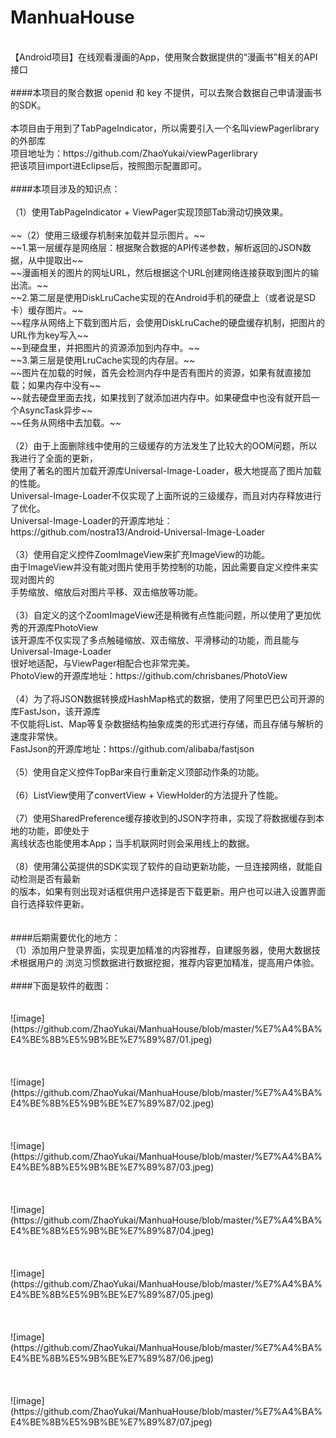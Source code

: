 # ManhuaHouse
<br>
【Android项目】在线观看漫画的App，使用聚合数据提供的“漫画书”相关的API接口<br>
<br>
####本项目的聚合数据 openid 和 key 不提供，可以去聚合数据自己申请漫画书的SDK。<br>
<br>
本项目由于用到了TabPageIndicator，所以需要引入一个名叫viewPagerlibrary的外部库<br>
项目地址为：https://github.com/ZhaoYukai/viewPagerlibrary<br>
把该项目import进Eclipse后，按照图示配置即可。<br>
<br>
####本项目涉及的知识点：<br>
<br>
（1）使用TabPageIndicator + ViewPager实现顶部Tab滑动切换效果。<br>
<br>
~~（2）使用三级缓存机制来加载并显示图片。~~<br>
~~1.第一层缓存是网络层：根据聚合数据的API传递参数，解析返回的JSON数据，从中提取出~~<br>
~~漫画相关的图片的网址URL，然后根据这个URL创建网络连接获取到图片的输出流。~~<br>
~~2.第二层是使用DiskLruCache实现的在Android手机的硬盘上（或者说是SD卡）缓存图片。~~<br>
~~程序从网络上下载到图片后，会使用DiskLruCache的硬盘缓存机制，把图片的URL作为key写入~~<br>
~~到硬盘里，并把图片的资源添加到内存中。~~<br>
~~3.第三层是使用LruCache实现的内存层。~~<br>
~~图片在加载的时候，首先会检测内存中是否有图片的资源，如果有就直接加载；如果内存中没有~~<br>
~~就去硬盘里面去找，如果找到了就添加进内存中。如果硬盘中也没有就开启一个AsyncTask异步~~<br>
~~任务从网络中去加载。~~<br>
<br>
（2）由于上面删除线中使用的三级缓存的方法发生了比较大的OOM问题，所以我进行了全面的更新，<br>
使用了著名的图片加载开源库Universal-Image-Loader，极大地提高了图片加载的性能。<br>
Universal-Image-Loader不仅实现了上面所说的三级缓存，而且对内存释放进行了优化。<br>
Universal-Image-Loader的开源库地址：https://github.com/nostra13/Android-Universal-Image-Loader<br>
<br>
（3）使用自定义控件ZoomImageView来扩充ImageView的功能。<br>
由于ImageView并没有能对图片使用手势控制的功能，因此需要自定义控件来实现对图片的<br>
手势缩放、缩放后对图片平移、双击缩放等功能。<br>
<br>
（3）自定义的这个ZoomImageView还是稍微有点性能问题，所以使用了更加优秀的开源库PhotoView<br>
该开源库不仅实现了多点触碰缩放、双击缩放、平滑移动的功能，而且能与Universal-Image-Loader<br>
很好地适配，与ViewPager相配合也非常完美。<br>
PhotoView的开源库地址：https://github.com/chrisbanes/PhotoView<br>
<br>
（4）为了将JSON数据转换成HashMap格式的数据，使用了阿里巴巴公司开源的库FastJson，该开源库<br>
不仅能将List、Map等复杂数据结构抽象成类的形式进行存储，而且存储与解析的速度非常快。<br>
FastJson的开源库地址：https://github.com/alibaba/fastjson<br>
<br>
（5）使用自定义控件TopBar来自行重新定义顶部动作条的功能。<br>
<br>
（6）ListView使用了convertView + ViewHolder的方法提升了性能。<br>
<br>
（7）使用SharedPreference缓存接收到的JSON字符串，实现了将数据缓存到本地的功能，即使处于<br>
离线状态也能使用本App；当手机联网时则会采用线上的数据。<br>
<br>
（8）使用蒲公英提供的SDK实现了软件的自动更新功能，一旦连接网络，就能自动检测是否有最新<br>
的版本，如果有则出现对话框供用户选择是否下载更新。用户也可以进入设置界面自行选择软件更新。<br>
<br>
<br>
####后期需要优化的地方：<br>
（1）添加用户登录界面，实现更加精准的内容推荐，自建服务器，使用大数据技术根据用户的
浏览习惯数据进行数据挖掘，推荐内容更加精准，提高用户体验。<br>
<br>
####下面是软件的截图：<br>
<br>
<br>
![image](https://github.com/ZhaoYukai/ManhuaHouse/blob/master/%E7%A4%BA%E4%BE%8B%E5%9B%BE%E7%89%87/01.jpeg)
<br>
<br>
<br>
<br>
![image](https://github.com/ZhaoYukai/ManhuaHouse/blob/master/%E7%A4%BA%E4%BE%8B%E5%9B%BE%E7%89%87/02.jpeg)
<br>
<br>
<br>
<br>
![image](https://github.com/ZhaoYukai/ManhuaHouse/blob/master/%E7%A4%BA%E4%BE%8B%E5%9B%BE%E7%89%87/03.jpeg)
<br>
<br>
<br>
<br>
![image](https://github.com/ZhaoYukai/ManhuaHouse/blob/master/%E7%A4%BA%E4%BE%8B%E5%9B%BE%E7%89%87/04.jpeg)
<br>
<br>
<br>
<br>
![image](https://github.com/ZhaoYukai/ManhuaHouse/blob/master/%E7%A4%BA%E4%BE%8B%E5%9B%BE%E7%89%87/05.jpeg)
<br>
<br>
<br>
<br>
![image](https://github.com/ZhaoYukai/ManhuaHouse/blob/master/%E7%A4%BA%E4%BE%8B%E5%9B%BE%E7%89%87/06.jpeg)
<br>
<br>
<br>
<br>
![image](https://github.com/ZhaoYukai/ManhuaHouse/blob/master/%E7%A4%BA%E4%BE%8B%E5%9B%BE%E7%89%87/07.jpeg)
<br>
<br>
